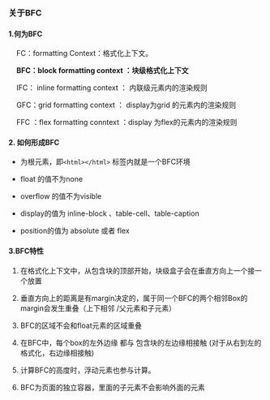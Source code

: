 ### 关于BFC

#### 1.何为BFC

    FC：formatting Context：格式化上下文。

    **BFC：block  formatting context ：块级格式化上下文**

    IFC： inline formatting context ： 内联级元素内的渲染规则

    GFC：grid formatting context ： display为grid 的元素内的渲染规则

    FFC ：flex formatting conntext ：display 为flex的元素内的渲染规则

#### 2. 如何形成BFC

- 为根元素，即`<html></html>` 标签内就是一个BFC环境

- float 的值不为none

- overflow 的值不为visible

- display的值为 inline-block 、table-cell、table-caption

- position的值为 absolute 或者 flex



#### 3.BFC特性

1. 在格式化上下文中，从包含块的顶部开始，块级盒子会在垂直方向上一个接一个放置

2. 垂直方向上的距离是有margin决定的，属于同一个BFC的两个相邻Box的margin会发生重叠（上下相邻 /父元素和子元素）

3. BFC的区域不会和float元素的区域重叠

4. 在BFC中，每个box的左外边缘 都与  包含块的左边缘相接触 (对于从右到左的格式化，右边缘相接触)

5. 计算BFC的高度时，浮动元素也参与计算。

6. BFC为页面的独立容器，里面的子元素不会影响外面的元素

 
